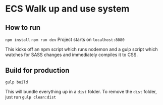 # ECS Walk up and use system

## How to run
```npm install```
```npm run dev```
Project starts on ```localhost:8080```

This kicks off an npm script which runs nodemon and a gulp script which watches for SASS changes and immediately compiles it to CSS.

## Build for production
```gulp build```

This will bundle everything up in a ```dist``` folder. To remove the ```dist``` folder, just run ```gulp clean:dist```